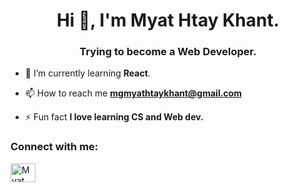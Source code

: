 <!-- ### Hi there 👋


**MgMyatHtayKhant/MgMyatHtayKhant** is a ✨ _special_ ✨ repository because its `README.md` (this file) appears on your GitHub profile.

Here are some ideas to get you started: 

- 🔭 I’m currently working on ...
- 🌱 I’m currently learning ...
- 👯 I’m looking to collaborate on ...
- 🤔 I’m looking for help with ...
- 💬 Ask me about ...
- 📫 How to reach me: ...
- 😄 Pronouns: ...
- ⚡ Fun fact: ...
-->
<h1 align="center">Hi 👋, I'm Myat Htay Khant.</h1>
<h3 align="center">Trying to become a Web Developer.</h3>

- 🌱 I’m currently learning **React**.

- 📫 How to reach me **mgmyathtaykhant@gmail.com**

- ⚡ Fun fact **I love learning CS and Web dev.**

<h3 align="left">Connect with me:</h3>
<p align="left">
<a href="https://www.linkedin.com/in/myat-htay-khant/" target="_blank"><img align="center" src="https://raw.githubusercontent.com/rahuldkjain/github-profile-readme-generator/master/src/images/icons/Social/linked-in-alt.svg" alt="Myat Htay Khant" height="30" width="40" /></a>
</p>



